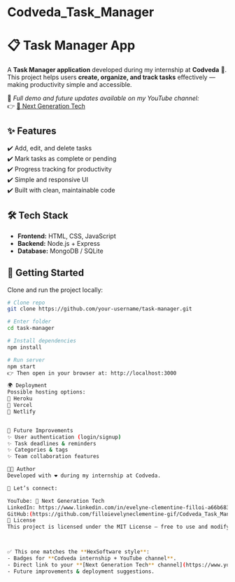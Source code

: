 # Codveda_Task_Manager

# 📋 Task Manager App

A **Task Manager application** developed during my internship at **Codveda** 🚀.  
This project helps users **create, organize, and track tasks** effectively — making productivity simple and accessible.  

🎥 *Full demo and future updates available on my YouTube channel:*  
👉 [🚀 Next Generation Tech](https://www.youtube.com/@nextgentech-h4r)  



## ✨ Features  
✔️ Add, edit, and delete tasks  
✔️ Mark tasks as complete or pending  
✔️ Progress tracking for productivity  
✔️ Simple and responsive UI  
✔️ Built with clean, maintainable code  



## 🛠️ Tech Stack  
- **Frontend:** HTML, CSS, JavaScript  
- **Backend:** Node.js + Express  
- **Database:** MongoDB / SQLite  


## 🚀 Getting Started  

Clone and run the project locally:  

```bash
# Clone repo
git clone https://github.com/your-username/task-manager.git

# Enter folder
cd task-manager

# Install dependencies
npm install

# Run server
npm start
👉 Then open in your browser at: http://localhost:3000

🌍 Deployment
Possible hosting options:
🔹 Heroku
🔹 Vercel
🔹 Netlify


📌 Future Improvements
✨ User authentication (login/signup)
✨ Task deadlines & reminders
✨ Categories & tags
✨ Team collaboration features

👩‍💻 Author
Developed with ❤️ during my internship at Codveda.

🔗 Let’s connect:

YouTube: 🚀 Next Generation Tech
LinkedIn: https://www.linkedin.com/in/evelyne-clementine-filloi-a66b6837b/
GitHub:(https://github.com/filloievelyneclementine-gif/Codveda_Task_Manager.git)
📜 License
This project is licensed under the MIT License – free to use and modify.



✅ This one matches the **HexSoftware style**:  
- Badges for **Codveda internship + YouTube channel**.  
- Direct link to your **[Next Generation Tech** channel](https://www.youtube.com/@nextgentech-h4r).  
- Future improvements & deployment suggestions.  
